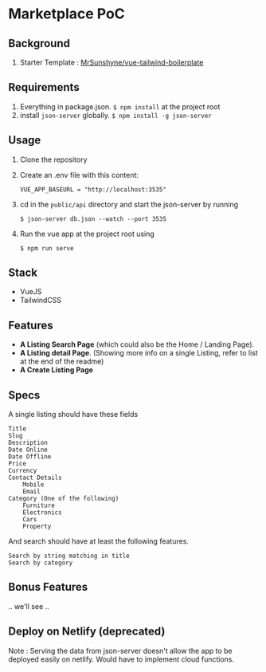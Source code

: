 # Marketplace PoC

## Background

1. Starter Template : [MrSunshyne/vue-tailwind-boilerplate](https://github.com/mrsunshyne/vue-tailwind-boilerplate)

## Requirements

1. Everything in package.json. `$ npm install` at the project root
2. install `json-server` globally. `$ npm install -g json-server`

## Usage

1. Clone the repository
2. Create an .env file with this content:

   `VUE_APP_BASEURL = "http://localhost:3535"`

3. cd in the `public/api` directory and start the json-server by running

   `$ json-server db.json --watch --port 3535`

4. Run the vue app at the project root using

   `$ npm run serve`

## Stack

- VueJS
- TailwindCSS

## Features

- **A Listing Search Page**
  (which could also be the Home / Landing Page).
- **A Listing detail Page**.
  (Showing more info on a single Listing, refer to list at the end of the readme)
- **A Create Listing Page**

## Specs

A single listing should have these fields

    Title
    Slug
    Description
    Date Online
    Date Offline
    Price
    Currency
    Contact Details
        Mobile
        Email
    Category (One of the following)
        Furniture
        Electronics
        Cars
        Property

And search should have at least the following features.

    Search by string matching in title
    Search by category

## Bonus Features

.. we'll see ..

## Deploy on Netlify (deprecated)

Note : Serving the data from json-server doesn't allow the app to be deployed easily on netlify.
Would have to implement cloud functions.

<!-- # [View Site ](https://marketplace-poc.netlify.app) -->
